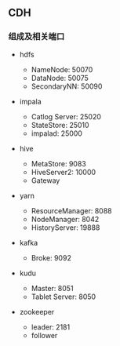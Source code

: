 ## CDH

### 组成及相关端口


- hdfs
	+ NameNode: 50070
	+ DataNode: 50075
	+ SecondaryNN: 50090

- impala
	+ Catlog Server: 25020
	+ StateStore: 25010
	+ impalad: 25000

- hive
	+ MetaStore: 9083
	+ HiveServer2: 10000
	+ Gateway

- yarn
	+ ResourceManager: 8088
	+ NodeManager: 8042
	+ HistoryServer: 19888

- kafka
	+ Broke: 9092

- kudu
	+ Master: 8051
	+ Tablet Server: 8050

- zookeeper
	+ leader: 2181
	+ follower


